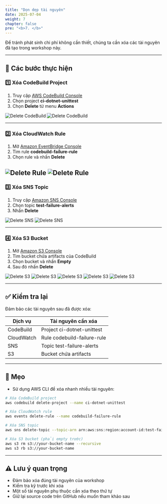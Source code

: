 ```yaml
---
title: "Dọn dẹp tài nguyên"
date: 2025-07-04
weight: 7
chapter: false
pre: "<b>7. </b>"
---
```


Để tránh phát sinh chi phí không cần thiết, chúng ta cần xóa các tài nguyên đã tạo trong workshop này.

---

## 🔧 Các bước thực hiện

### 1️⃣ Xóa CodeBuild Project

1. Truy cập [AWS CodeBuild Console](https://console.aws.amazon.com/codebuild)
2. Chọn project **ci-dotnet-unittest**
3. Chọn **Delete** từ menu **Actions**

![Delete CodeBuild](/aws-workshop-demo/images/7-cleanup/delete-codebuild.png)
![Delete CodeBuild](/aws-workshop-demo/images/7-cleanup/delete-codebuild2.png)

---

### 2️⃣ Xóa CloudWatch Rule

1. Mở [Amazon EventBridge Console](https://console.aws.amazon.com/events)
2. Tìm rule **codebuild-failure-rule**
3. Chọn rule và nhấn **Delete**

![Delete Rule](/aws-workshop-demo/images/7-cleanup/delete-rule.png)
![Delete Rule](/aws-workshop-demo/images/7-cleanup/delete-rule2.png)
---

### 3️⃣ Xóa SNS Topic

1. Truy cập [Amazon SNS Console](https://console.aws.amazon.com/sns)
2. Chọn topic **test-failure-alerts**
3. Nhấn **Delete**

![Delete SNS](/aws-workshop-demo/images/7-cleanup/delete-sns.png)
![Delete SNS](/aws-workshop-demo/images/7-cleanup/delete-sns2.png)

---

### 4️⃣ Xóa S3 Bucket

1. Mở [Amazon S3 Console](https://s3.console.aws.amazon.com)
2. Tìm bucket chứa artifacts của CodeBuild
3. Chọn bucket và nhấn **Empty**
4. Sau đó nhấn **Delete**

![Delete S3](/aws-workshop-demo/images/7-cleanup/delete-s3.png)
![Delete S3](/aws-workshop-demo/images/7-cleanup/delete-s3-2.png)
![Delete S3](/aws-workshop-demo/images/7-cleanup/delete-s3-3.png)
![Delete S3](/aws-workshop-demo/images/7-cleanup/delete-s3-4.png)
![Delete S3](/aws-workshop-demo/images/7-cleanup/delete-s3-5.png)

---

## ✅ Kiểm tra lại

Đảm bảo các tài nguyên sau đã được xóa:

| Dịch vụ | Tài nguyên cần xóa |
|---------|-------------------|
| CodeBuild | Project ci-dotnet-unittest |
| CloudWatch | Rule codebuild-failure-rule |
| SNS | Topic test-failure-alerts |
| S3 | Bucket chứa artifacts |

---

## 🧠 Mẹo

- Sử dụng AWS CLI để xóa nhanh nhiều tài nguyên:

```bash
# Xóa CodeBuild project
aws codebuild delete-project --name ci-dotnet-unittest

# Xóa CloudWatch rule
aws events delete-rule --name codebuild-failure-rule

# Xóa SNS topic
aws sns delete-topic --topic-arn arn:aws:sns:region:account-id:test-failure-alerts

# Xóa S3 bucket (phải empty trước)
aws s3 rm s3://your-bucket-name --recursive
aws s3 rb s3://your-bucket-name
```

---

## ⚠️ Lưu ý quan trọng

- Đảm bảo xóa đúng tài nguyên của workshop
- Kiểm tra kỹ trước khi xóa
- Một số tài nguyên phụ thuộc cần xóa theo thứ tự
- Giữ lại source code trên GitHub nếu muốn tham khảo sau
